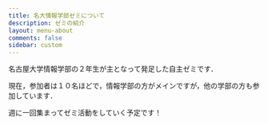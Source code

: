 ```yaml
---
title: 名大情報学部ゼミについて  
description: ゼミの紹介   
layout: menu-about  
comments: false  
sidebar: custom  
---
```


名古屋大学情報学部の２年生が主となって発足した自主ゼミです．

現在，参加者は１０名ほどで，情報学部の方がメインですが，他の学部の方も参加しています．

週に一回集まってゼミ活動をしていく予定です！